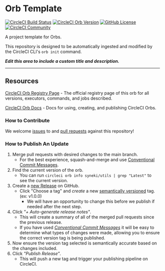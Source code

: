 # Orb Template

[![CircleCI Build Status](https://circleci.com/gh/syneki/circleci-orbs.svg?style=shield 'CircleCI Build Status')](https://circleci.com/gh/syneki/circleci-orbs) [![CircleCI Orb Version](https://badges.circleci.com/orbs/syneki/utils.svg)](https://circleci.com/orbs/registry/orb/syneki/utils) [![GitHub License](https://img.shields.io/badge/license-MIT-lightgrey.svg)](https://raw.githubusercontent.com/syneki/circleci-orbs/master/LICENSE) [![CircleCI Community](https://img.shields.io/badge/community-CircleCI%20Discuss-343434.svg)](https://discuss.circleci.com/c/ecosystem/orbs)

A project template for Orbs.

This repository is designed to be automatically ingested and modified by the CircleCI CLI's `orb init` command.

_**Edit this area to include a custom title and description.**_

---

## Resources

[CircleCI Orb Registry Page](https://circleci.com/orbs/registry/orb/syneki/utils) - The official registry page of this orb for all versions, executors, commands, and jobs described.

[CircleCI Orb Docs](https://circleci.com/docs/2.0/orb-intro/#section=configuration) - Docs for using, creating, and publishing CircleCI Orbs.

### How to Contribute

We welcome [issues](https://github.com/syneki/circleci-orbs/issues) to and [pull requests](https://github.com/syneki/circleci-orbs/pulls) against this repository!

### How to Publish An Update

1. Merge pull requests with desired changes to the main branch.
   - For the best experience, squash-and-merge and use [Conventional Commit Messages](https://conventionalcommits.org/).
2. Find the current version of the orb.
   - You can run `circleci orb info syneki/utils | grep "Latest"` to see the current version.
3. Create a [new Release](https://github.com/syneki/circleci-orbs/releases/new) on GitHub.
   - Click "Choose a tag" and _create_ a new [semantically versioned](http://semver.org/) tag. (ex: v1.0.0)
     - We will have an opportunity to change this before we publish if needed after the next step.
4. Click _"+ Auto-generate release notes"_.
   - This will create a summary of all of the merged pull requests since the previous release.
   - If you have used _[Conventional Commit Messages](https://conventionalcommits.org/)_ it will be easy to determine what types of changes were made, allowing you to ensure the correct version tag is being published.
5. Now ensure the version tag selected is semantically accurate based on the changes included.
6. Click _"Publish Release"_.
   - This will push a new tag and trigger your publishing pipeline on CircleCI.
